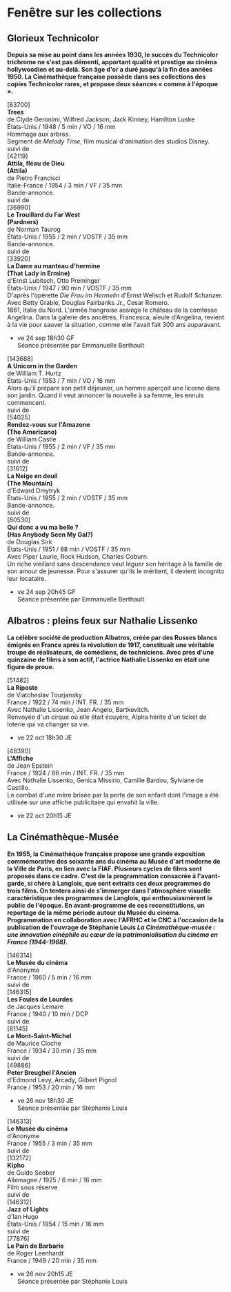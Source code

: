 # Fenêtre sur les collections

## Glorieux Technicolor

**Depuis sa mise au point dans les années 1930, le succès du Technicolor trichrome ne s'est pas démenti, apportant qualité et prestige au cinéma hollywoodien et au-delà. Son âge d'or a duré jusqu'à la fin des années 1950. La Cinémathèque française possède dans ses collections des copies Technicolor rares, et propose deux séances « comme à l'époque ».**

[63700]  
**Trees**  
de Clyde Geronimi, Wilfred Jackson, Jack Kinney, Hamilton Luske  
États-Unis / 1948 / 5 min / VO / 16 mm  
Hommage aux arbres.  
Segment de _Melody Time_, film musical d'animation des studios Disney.  
suivi de  
[42119]  
**Attila, fléau de Dieu**  
**(Attila)**  
de Pietro Francisci  
Italie-France / 1954 / 3 min / VF / 35 mm  
Bande-annonce.  
suivi de  
[36990]  
**Le Trouillard du Far West**  
**(Pardners)**  
de Norman Taurog  
États-Unis / 1955 / 2 min / VOSTF / 35 mm  
Bande-annonce.  
suivi de  
[33920]  
**La Dame au manteau d'hermine**  
**(That Lady in Ermine)**  
d'Ernst Lubitsch, Otto Preminger  
États-Unis / 1947 / 90 min / VOSTF / 35 mm  
D'après l'opérette _Die Frau im Hermelin_ d'Ernst Welisch et Rudolf Schanzer.  
Avec Betty Grable, Douglas Fairbanks Jr., Cesar Romero.  
1861, Italie du Nord. L'armée hongroise assiège le château de la comtesse Angelina. Dans la galerie des ancêtres, Francesca, aïeule d'Angelina, revient à la vie pour sauver la situation, comme elle l'avait fait 300 ans auparavant.

- ve 24 sep 18h30 GF  
Séance présentée par Emmanuelle Berthault

[143688]  
**A Unicorn in the Garden**  
de William T. Hurtz  
États-Unis / 1953 / 7 min / VO / 16 mm  
Alors qu'il prépare son petit déjeuner, un homme aperçoit une licorne dans son jardin. Quand il veut annoncer la nouvelle à sa femme, les ennuis commencent.  
suivi de  
[54025]  
**Rendez-vous sur l'Amazone**  
**(The Americano)**  
de William Castle  
États-Unis / 1955 / 2 min / VF / 35 mm  
Bande-annonce.  
suivi de  
[31612]  
**La Neige en deuil**  
**(The Mountain)**  
d'Edward Dmytryk  
États-Unis / 1955 / 2 min / VOSTF / 35 mm  
Bande-annonce.  
suivi de  
[80530]  
**Qui donc a vu ma belle ?**  
**(Has Anybody Seen My Gal?)**  
de Douglas Sirk  
États-Unis / 1951 / 88 min / VOSTF / 35 mm  
Avec Piper Laurie, Rock Hudson, Charles Coburn.  
Un riche vieillard sans descendance veut léguer son héritage à la famille de son amour de jeunesse. Pour s'assurer qu'ils le méritent, il devient incognito leur locataire.

- ve 24 sep 20h45 GF  
Séance présentée par Emmanuelle Berthault

## Albatros : pleins feux sur Nathalie Lissenko

**La célèbre société de production Albatros, créée par des Russes blancs émigrés en France après la révolution de 1917, constituait une véritable troupe de réalisateurs, de comédiens, de techniciens. Avec près d'une quinzaine de films à son actif, l'actrice Nathalie Lissenko en était une figure de proue.**

[51482]  
**La Riposte**  
de Viatcheslav Tourjansky  
France / 1922 / 74 min / INT. FR. / 35 mm  
Avec Nathalie Lissenko, Jean Angelo, Bartkevitch.  
Renvoyée d'un cirque où elle était écuyère, Alpha hérite d'un ticket de loterie qui va changer sa vie.

- ve 22 oct 18h30 JE

[48390]  
**L'Affiche**  
de Jean Epstein  
France / 1924 / 86 min / INT. FR. / 35 mm  
Avec Nathalie Lissenko, Genica Missirio, Camille Bardou, Sylviane de Castillo.  
Le combat d'une mère brisée par la perte de son enfant dont l'image a été utilisée sur une affiche publicitaire qui envahit la ville.

- ve 22 oct 20h15 JE

## La Cinémathèque-Musée

**En 1955, la Cinémathèque française propose une grande exposition commémorative des soixante ans du cinéma au Musée d'art moderne de la Ville de Paris, en lien avec la FIAF. Plusieurs cycles de films sont proposés dans ce cadre. C'est de la programmation consacrée à l'avant-garde, si chère à Langlois, que sont extraits ces deux programmes de trois films. On tentera ainsi de s'immerger dans l'atmosphère visuelle caractéristique des programmes de Langlois, qui enthousiasmèrent le public de l'époque. En avant-programme de ces reconstitutions, un reportage de la même période autour du Musée du cinéma. Programmation en collaboration avec l'AFRHC et le CNC à l'occasion de la publication de l'ouvrage de Stéphanie Louis _La Cinémathèque-musée : une innovation cinéphile au cœur de la patrimonialisation du cinéma en France (1944-1968)_.**

[146314]  
**Le Musée du cinéma**  
d'Anonyme  
France / 1960 / 5 min / 16 mm  
suivi de  
[146315]  
**Les Foules de Lourdes**  
de Jacques Lemare  
France / 1940 / 10 min / DCP  
suivi de  
[81145]  
**Le Mont-Saint-Michel**  
de Maurice Cloche  
France / 1934 / 30 min / 35 mm  
suivi de  
[49886]  
**Peter Breughel l'Ancien**  
d'Edmond Levy, Arcady, Gilbert Pignol  
France / 1953 / 20 min / 16 mm

- ve 26 nov 18h30 JE  
Séance présentée par Stéphanie Louis

[146313]  
**Le Musée du cinéma**  
d'Anonyme  
France / 1955 / 3 min / 35 mm  
suivi de  
[132172]  
**Kipho**  
de Guido Seeber  
Allemagne / 1925 / 6 min / 16 mm  
Film sous réserve  
suivi de  
[146312]  
**Jazz of Lights**  
d'Ian Hugo  
États-Unis / 1954 / 15 min / 16 mm  
suivi de  
[77876]  
**Le Pain de Barbarie**  
de Roger Leenhardt  
France / 1949 / 20 min / 35 mm

- ve 26 nov 20h15 JE  
Séance présentée par Stéphanie Louis

